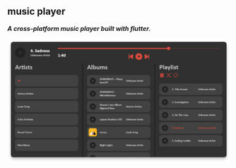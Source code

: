 ## music player

***A cross-platform music player built with flutter.***

![app showcase 1](showcase/showcase_1.png)
